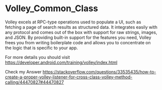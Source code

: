 # Volley_Common_Class

Volley excels at RPC-type operations used to populate a UI, such as fetching a page of search results as structured data. It integrates easily with any protocol and comes out of the box with support for raw strings, images, and JSON. By providing built-in support for the features you need, Volley frees you from writing boilerplate code and allows you to concentrate on the logic that is specific to your app.

For more details you should visit https://developer.android.com/training/volley/index.html

Check my Answer https://stackoverflow.com/questions/33535435/how-to-create-a-proper-volley-listener-for-cross-class-volley-method-calling/44470827#44470827
